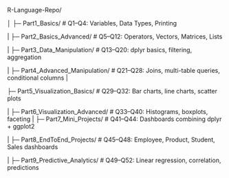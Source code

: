 R-Language-Repo/

│
├─ Part1_Basics/                 # Q1–Q4: Variables, Data Types, Printing

|
├─ Part2_Basics_Advanced/        # Q5–Q12: Operators, Vectors, Matrices, Lists

|
├─ Part3_Data_Manipulation/      # Q13–Q20: dplyr basics, filtering, aggregation

|
├─ Part4_Advanced_Manipulation/  # Q21–Q28: Joins, multi-table queries, conditional columns
|

├─ Part5_Visualization_Basics/   # Q29–Q32: Bar charts, line charts, scatter plots

|
├─ Part6_Visualization_Advanced/ # Q33–Q40: Histograms, boxplots, faceting
|
├─ Part7_Mini_Projects/          # Q41–Q44: Dashboards combining dplyr + ggplot2

|
├─ Part8_EndToEnd_Projects/      # Q45–Q48: Employee, Product, Student, Sales dashboards

|
├─ Part9_Predictive_Analytics/   # Q49–Q52: Linear regression, correlation, predictions

